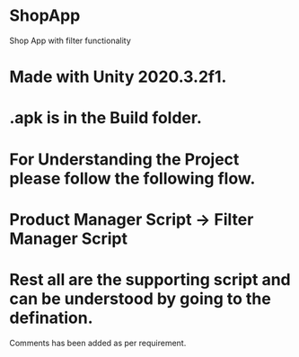 # ShopApp
Shop App with filter functionality
# Made with Unity 2020.3.2f1.
# .apk is in the Build folder.
# For Understanding the Project please follow the following flow.
# Product Manager Script -> Filter Manager Script
# Rest all are the supporting script and can be understood by going to the defination.
Comments has been added as per requirement.
